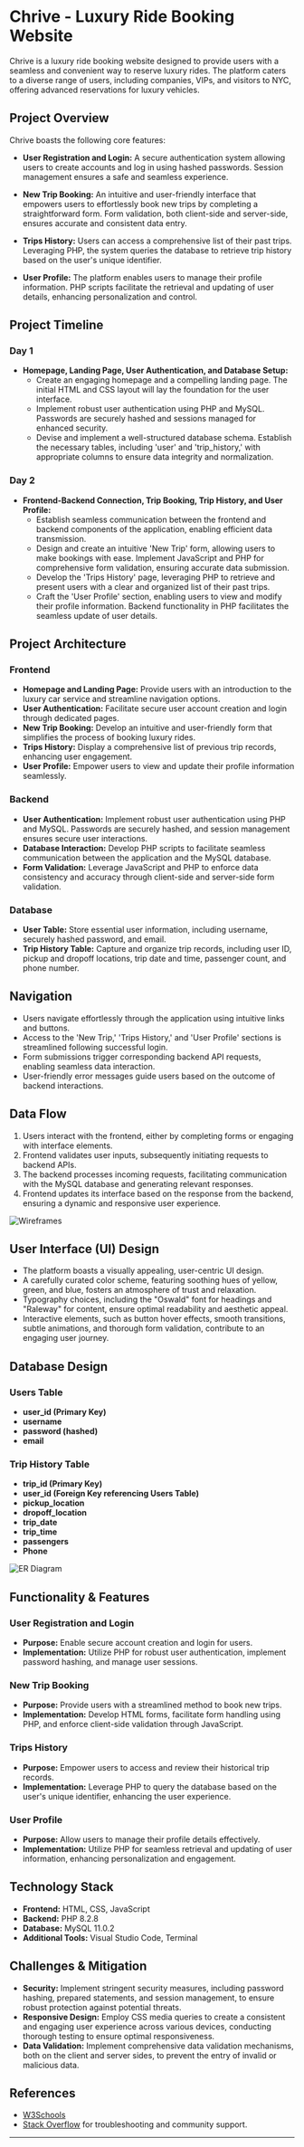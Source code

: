 # Chrive - Luxury Ride Booking Website

Chrive is a luxury ride booking website designed to provide users with a seamless and convenient way to reserve luxury rides. The platform caters to a diverse range of users, including companies, VIPs, and visitors to NYC, offering advanced reservations for luxury vehicles.

## Project Overview

Chrive boasts the following core features:

- **User Registration and Login:** A secure authentication system allowing users to create accounts and log in using hashed passwords. Session management ensures a safe and seamless experience.

- **New Trip Booking:** An intuitive and user-friendly interface that empowers users to effortlessly book new trips by completing a straightforward form. Form validation, both client-side and server-side, ensures accurate and consistent data entry.

- **Trips History:** Users can access a comprehensive list of their past trips. Leveraging PHP, the system queries the database to retrieve trip history based on the user's unique identifier.

- **User Profile:** The platform enables users to manage their profile information. PHP scripts facilitate the retrieval and updating of user details, enhancing personalization and control.

## Project Timeline

### Day 1

- **Homepage, Landing Page, User Authentication, and Database Setup:**
  - Create an engaging homepage and a compelling landing page. The initial HTML and CSS layout will lay the foundation for the user interface.
  - Implement robust user authentication using PHP and MySQL. Passwords are securely hashed and sessions managed for enhanced security.
  - Devise and implement a well-structured database schema. Establish the necessary tables, including 'user' and 'trip_history,' with appropriate columns to ensure data integrity and normalization.

### Day 2

- **Frontend-Backend Connection, Trip Booking, Trip History, and User Profile:**
  - Establish seamless communication between the frontend and backend components of the application, enabling efficient data transmission.
  - Design and create an intuitive 'New Trip' form, allowing users to make bookings with ease. Implement JavaScript and PHP for comprehensive form validation, ensuring accurate data submission.
  - Develop the 'Trips History' page, leveraging PHP to retrieve and present users with a clear and organized list of their past trips.
  - Craft the 'User Profile' section, enabling users to view and modify their profile information. Backend functionality in PHP facilitates the seamless update of user details.

## Project Architecture

### Frontend

- **Homepage and Landing Page:** Provide users with an introduction to the luxury car service and streamline navigation options.
- **User Authentication:** Facilitate secure user account creation and login through dedicated pages.
- **New Trip Booking:** Develop an intuitive and user-friendly form that simplifies the process of booking luxury rides.
- **Trips History:** Display a comprehensive list of previous trip records, enhancing user engagement.
- **User Profile:** Empower users to view and update their profile information seamlessly.

### Backend

- **User Authentication:** Implement robust user authentication using PHP and MySQL. Passwords are securely hashed, and session management ensures secure user interactions.
- **Database Interaction:** Develop PHP scripts to facilitate seamless communication between the application and the MySQL database.
- **Form Validation:** Leverage JavaScript and PHP to enforce data consistency and accuracy through client-side and server-side form validation.

### Database

- **User Table:** Store essential user information, including username, securely hashed password, and email.
- **Trip History Table:** Capture and organize trip records, including user ID, pickup and dropoff locations, trip date and time, passenger count, and phone number.

## Navigation

- Users navigate effortlessly through the application using intuitive links and buttons.
- Access to the 'New Trip,' 'Trips History,' and 'User Profile' sections is streamlined following successful login.
- Form submissions trigger corresponding backend API requests, enabling seamless data interaction.
- User-friendly error messages guide users based on the outcome of backend interactions.

## Data Flow

1. Users interact with the frontend, either by completing forms or engaging with interface elements.
2. Frontend validates user inputs, subsequently initiating requests to backend APIs.
3. The backend processes incoming requests, facilitating communication with the MySQL database and generating relevant responses.
4. Frontend updates its interface based on the response from the backend, ensuring a dynamic and responsive user experience.

![Wireframes](https://github.com/naa7/chrive/blob/main/website-design/wireframes.png)

## User Interface (UI) Design

- The platform boasts a visually appealing, user-centric UI design.
- A carefully curated color scheme, featuring soothing hues of yellow, green, and blue, fosters an atmosphere of trust and relaxation.
- Typography choices, including the "Oswald" font for headings and "Raleway" for content, ensure optimal readability and aesthetic appeal.
- Interactive elements, such as button hover effects, smooth transitions, subtle animations, and thorough form validation, contribute to an engaging user journey.

## Database Design

### Users Table

- **user_id (Primary Key)**
- **username**
- **password (hashed)**
- **email**

### Trip History Table

- **trip_id (Primary Key)**
- **user_id (Foreign Key referencing Users Table)**
- **pickup_location**
- **dropoff_location**
- **trip_date**
- **trip_time**
- **passengers**
- **Phone**
  
![ER Diagram](https://github.com/naa7/chrive/blob/main/website-design/ER_diagram.png)

## Functionality & Features

### User Registration and Login

- **Purpose:** Enable secure account creation and login for users.
- **Implementation:** Utilize PHP for robust user authentication, implement password hashing, and manage user sessions.

### New Trip Booking

- **Purpose:** Provide users with a streamlined method to book new trips.
- **Implementation:** Develop HTML forms, facilitate form handling using PHP, and enforce client-side validation through JavaScript.

### Trips History

- **Purpose:** Empower users to access and review their historical trip records.
- **Implementation:** Leverage PHP to query the database based on the user's unique identifier, enhancing the user experience.

### User Profile

- **Purpose:** Allow users to manage their profile details effectively.
- **Implementation:** Utilize PHP for seamless retrieval and updating of user information, enhancing personalization and engagement.

## Technology Stack

- **Frontend:** HTML, CSS, JavaScript
- **Backend:** PHP 8.2.8
- **Database:** MySQL 11.0.2
- **Additional Tools:** Visual Studio Code, Terminal

## Challenges & Mitigation

- **Security:** Implement stringent security measures, including password hashing, prepared statements, and session management, to ensure robust protection against potential threats.
- **Responsive Design:** Employ CSS media queries to create a consistent and engaging user experience across various devices, conducting thorough testing to ensure optimal responsiveness.
- **Data Validation:** Implement comprehensive data validation mechanisms, both on the client and server sides, to prevent the entry of invalid or malicious data.

## References

- [W3Schools](https://www.w3schools.com/)
- [Stack Overflow](https://stackoverflow.com/) for troubleshooting and community support.

---
